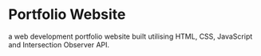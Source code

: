 # Portfolio Website

a web development portfolio website built utilising HTML, CSS, JavaScript and Intersection Observer API.
